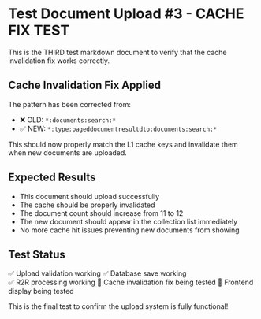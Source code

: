 # Test Document Upload #3 - CACHE FIX TEST

This is the THIRD test markdown document to verify that the cache invalidation fix works correctly.

## Cache Invalidation Fix Applied

The pattern has been corrected from:
- ❌ OLD: `*:documents:search:*` 
- ✅ NEW: `*:type:pageddocumentresultdto:documents:search:*`

This should now properly match the L1 cache keys and invalidate them when new documents are uploaded.

## Expected Results

- This document should upload successfully
- The cache should be properly invalidated
- The document count should increase from 11 to 12
- The new document should appear in the collection list immediately
- No more cache hit issues preventing new documents from showing

## Test Status

✅ Upload validation working
✅ Database save working  
✅ R2R processing working
🔄 Cache invalidation fix being tested
🔄 Frontend display being tested

This is the final test to confirm the upload system is fully functional!